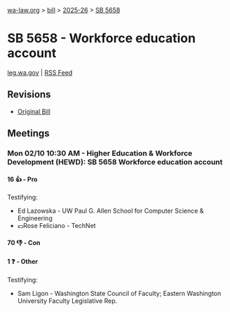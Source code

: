 [wa-law.org](/) > [bill](/bill/) > [2025-26](/bill/2025-26/) > [SB 5658](/bill/2025-26/sb/5658/)

# SB 5658 - Workforce education account
[leg.wa.gov](https://app.leg.wa.gov/billsummary?BillNumber=5658&Year=2025&Initiative=false) | [RSS Feed](./rss.xml)

## Revisions
* [Original Bill](1/)

## Meetings
### Mon 02/10 10:30 AM - Higher Education & Workforce Development (HEWD): SB 5658 Workforce education account
#### 16 👍 - Pro
Testifying:
* Ed Lazowska - UW Paul G. Allen School for Computer Science & Engineering
* 💵Rose Feliciano - TechNet

#### 70 👎 - Con

#### 1 ❓ - Other
Testifying:
* Sam Ligon - Washington State Council of Faculty; Eastern Washington University Faculty Legislative Rep.
